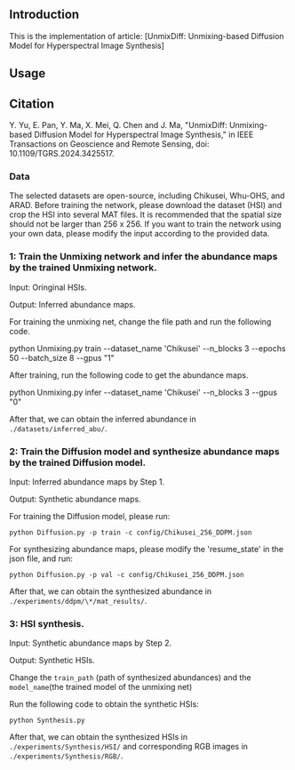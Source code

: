 ## Introduction

This is the implementation of article: [UnmixDiff: Unmixing-based Diffusion Model for Hyperspectral Image Synthesis]
## Usage


## Citation

Y. Yu, E. Pan, Y. Ma, X. Mei, Q. Chen and J. Ma, "UnmixDiff: Unmixing-based Diffusion Model for Hyperspectral Image Synthesis," in IEEE Transactions on Geoscience and Remote Sensing, doi: 10.1109/TGRS.2024.3425517.

### Data

The selected datasets are open-source, including Chikusei, Whu-OHS, and ARAD. Before training the network, please download the dataset (HSI) and crop the HSI into several MAT files. It is recommended that the spatial size should not be larger than 256 x 256. If you want to train the network using your own data, please modify the input according to the provided data.

### 1: Train the Unmixing network and infer the abundance maps by the trained Unmixing network.
Input: Oringinal HSIs.

Output: Inferred abundance maps.

For training the unmixing net, change the file path and run the following code.

python Unmixing.py train --dataset_name 'Chikusei' --n_blocks 3 --epochs 50 --batch_size 8 --gpus "1"


After training, run the following code to get the abundance maps. 

python Unmixing.py infer --dataset_name 'Chikusei' --n_blocks 3 --gpus "0"

After that, we can obtain the inferred abundance in `./datasets/inferred_abu/`.

### 2: Train the Diffusion model and synthesize abundance maps by the trained Diffusion model.
Input: Inferred abundance maps by Step 1.

Output: Synthetic abundance maps.

For training the Diffusion model, please run:

`python Diffusion.py -p train -c config/Chikusei_256_DDPM.json`

For synthesizing abundance maps, please modify the 'resume_state' in the json file, and run:

`python Diffusion.py -p val -c config/Chikusei_256_DDPM.json`

After that, we can obtain the synthesized abundance in `./experiments/ddpm/\*/mat_results/`.

### 3: HSI synthesis.
Input: Synthetic abundance maps by Step 2.

Output: Synthetic HSIs.

Change the `train_path` (path of synthesized abundances) and the `model_name`(the trained model of the unmixing net)

Run the following code to obtain the synthetic HSIs:

`python Synthesis.py`

After that, we can obtain the synthesized HSIs in `./experiments/Synthesis/HSI/` and corresponding RGB images in `./experiments/Synthesis/RGB/`.







